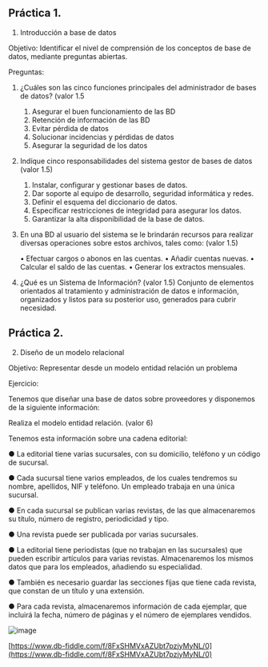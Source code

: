 ## Práctica 1.

1. Introducción a base de datos

Objetivo: Identificar el nivel de comprensión de los conceptos de base de datos,
mediante preguntas abiertas.
 
Preguntas:

1. ¿Cuáles son las cinco funciones principales del administrador de bases de datos?
(valor 1.5

   1. Asegurar el buen funcionamiento de las BD
   2. Retención de información de las BD
   3. Evitar pérdida de datos
   4. Solucionar incidencias y pérdidas de datos
   5. Asegurar la seguridad de los datos

2. Indíque cinco responsabilidades del sistema gestor de bases de datos (valor 1.5)

    1. Instalar, configurar y gestionar bases de datos.
    2. Dar soporte al equipo de desarrollo, seguridad informática y redes.
    3. Definir el esquema del diccionario de datos.
    4. Especificar restricciones de integridad para asegurar los datos.
    5. Garantizar la alta disponibilidad de la base de datos.

3. En una BD al usuario del sistema se le brindarán recursos para realizar diversas
operaciones sobre estos archivos, tales como: (valor 1.5)

     • Efectuar cargos o abonos en las cuentas.
     • Añadir cuentas nuevas.
     • Calcular el saldo de las cuentas.
     • Generar los extractos mensuales.

4. ¿Qué es un Sistema de Información? (valor 1.5)
     Conjunto de elementos orientados al tratamiento y      administración de datos e información, organizados      y listos para su posterior uso, generados para          cubrir necesidad.
## Práctica 2.

2. Diseño de un modelo relacional

Objetivo: Representar desde un modelo entidad relación un problema


Ejercicio:

Tenemos que diseñar una base de datos sobre proveedores y disponemos de la siguiente
información:

Realiza el modelo entidad relación. (valor 6)

Tenemos esta información sobre una cadena editorial:

● La editorial tiene varias sucursales, con su domicilio, teléfono y un código de
sucursal.

● Cada sucursal tiene varios empleados, de los cuales tendremos su nombre,
apellidos, NIF y teléfono. Un empleado trabaja en una única sucursal.

● En cada sucursal se publican varias revistas, de las que almacenaremos su título,
número de registro, periodicidad y tipo.

● Una revista puede ser publicada por varias sucursales.

● La editorial tiene periodistas (que no trabajan en las sucursales) que pueden
escribir artículos para varias revistas. Almacenaremos los mismos datos que para
los empleados, añadiendo su especialidad.

● También es necesario guardar las secciones fijas que tiene cada revista, que
constan de un título y una extensión.

● Para cada revista, almacenaremos información de cada ejemplar, que incluirá la
fecha, número de páginas y el número de ejemplares vendidos.

![image](https://user-images.githubusercontent.com/104279806/170845384-8ae7ed40-1aec-4847-8c82-3cc31b416f14.png)

[https://www.db-fiddle.com/f/8FxSHMVxAZUbt7pzjyMyNL/0](https://www.db-fiddle.com/f/8FxSHMVxAZUbt7pzjyMyNL/0)

